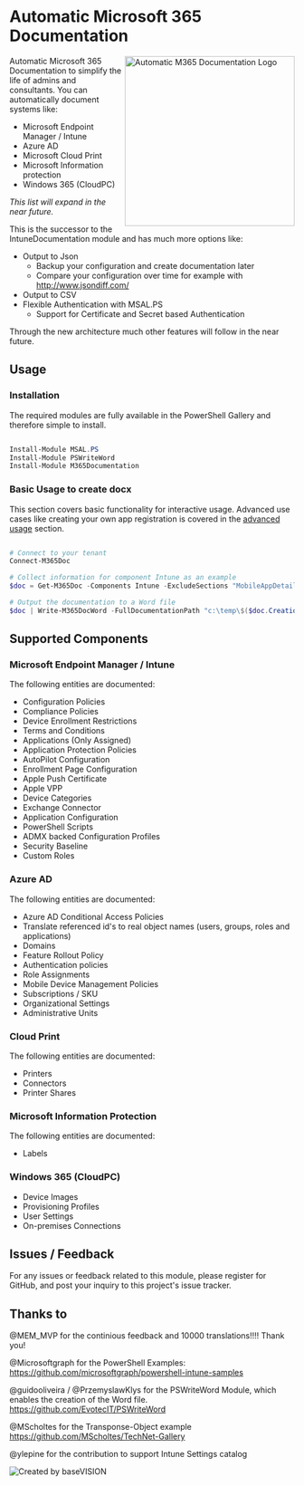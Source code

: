 # Automatic Microsoft 365 Documentation

<img align="right" src="https://github.com/ThomasKur/M365Documentation/raw/main/Logo/M365DocumentationLogo.png" width="300px" alt="Automatic M365 Documentation Logo">Automatic Microsoft 365 Documentation to simplify the life of admins and consultants. You can automatically document systems like:

- Microsoft Endpoint Manager / Intune
- Azure AD
- Microsoft Cloud Print
- Microsoft Information protection
- Windows 365 (CloudPC)

_This list will expand in the near future._

This is the successor to the IntuneDocumentation module and has much more options like:

- Output to Json
  - Backup your configuration and create documentation later
  - Compare your configuration over time for example with <http://www.jsondiff.com/>
- Output to CSV
- Flexible Authentication with MSAL.PS
  - Support for Certificate and Secret based Authentication

Through the new architecture much other features will follow in the near future.

## Usage

### Installation

The required modules are fully available in the PowerShell Gallery and therefore simple to install.

```powershell

Install-Module MSAL.PS
Install-Module PSWriteWord
Install-Module M365Documentation

```

### Basic Usage to create docx

This section covers basic functionality for interactive usage. Advanced use cases like creating your own app registration is covered in the [advanced usage](https://github.com/ThomasKur/M365Documentation/blob/master/AdvancedUsage.md) section.

```powershell

# Connect to your tenant
Connect-M365Doc

# Collect information for component Intune as an example 
$doc = Get-M365Doc -Components Intune -ExcludeSections "MobileAppDetailed"

# Output the documentation to a Word file
$doc | Write-M365DocWord -FullDocumentationPath "c:\temp\$($doc.CreationDate.ToString("yyyyMMddHHmm"))-WPNinjas-Doc.docx"


```

## Supported Components

### Microsoft Endpoint Manager / Intune

The following entities are documented:

- Configuration Policies
- Compliance Policies
- Device Enrollment Restrictions
- Terms and Conditions
- Applications (Only Assigned)
- Application Protection Policies
- AutoPilot Configuration
- Enrollment Page Configuration
- Apple Push Certificate
- Apple VPP
- Device Categories
- Exchange Connector
- Application Configuration
- PowerShell Scripts
- ADMX backed Configuration Profiles
- Security Baseline
- Custom Roles

### Azure AD

The following entities are documented:

- Azure AD Conditional Access Policies
- Translate referenced id's to real object names (users, groups, roles and applications)
- Domains
- Feature Rollout Policy
- Authentication policies
- Role Assignments
- Mobile Device Management Policies
- Subscriptions / SKU
- Organizational Settings
- Administrative Units

### Cloud Print

The following entities are documented:

- Printers
- Connectors
- Printer Shares

### Microsoft Information Protection

The following entities are documented:

- Labels

### Windows 365 (CloudPC)

- Device Images
- Provisioning Profiles
- User Settings
- On-premises Connections

## Issues / Feedback

For any issues or feedback related to this module, please register for GitHub, and post your inquiry to this project's issue tracker.

## Thanks to

@MEM_MVP for the continious feedback and 10000 translations!!!! Thank you!

@Microsoftgraph for the PowerShell Examples: <https://github.com/microsoftgraph/powershell-intune-samples>

@guidooliveira / @PrzemyslawKlys for the PSWriteWord Module, which enables the creation of the Word file. <https://github.com/EvotecIT/PSWriteWord>

@MScholtes for the Transponse-Object example <https://github.com/MScholtes/TechNet-Gallery>

@ylepine for the contribution to support Intune Settings catalog

![Created by baseVISION](https://www.basevision.ch/wp-content/uploads/2015/12/baseVISION-Logo_RGB.png)
